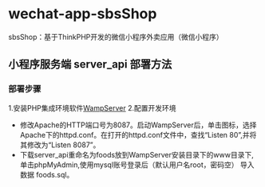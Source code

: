 # wechat-app-sbsShop
sbsShop：基于ThinkPHP开发的微信小程序外卖应用（微信小程序）
## 小程序服务端 server_api 部署方法
### 部署步骤
1.安装PHP集成环境软件[WampServer](https://www.wampserver.com/#download-wrapper)
2.配置开发环境
* 修改Apache的HTTP端口号为8087。启动WampServer后，单击图标，选择Apache下的httpd.conf。在打开的httpd.conf文件中，查找“Listen 80”,并将其修改为“Listen 8087”。
* 下载server_api重命名为foods放到WampServer安装目录下的www目录下,单击phpMyAdmin,使用mysql账号登录后（默认用户名root，密码空） 导入数据 foods.sql。




